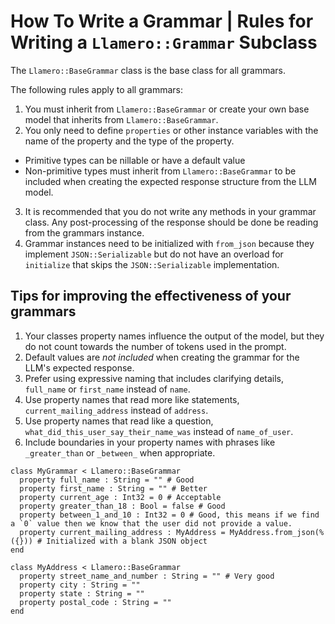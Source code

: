 # How To Write a Grammar | Rules for Writing a `Llamero::Grammar` Subclass

The `Llamero::BaseGrammar` class is the base class for all grammars.

The following rules apply to all grammars:

1. You must inherit from `Llamero::BaseGrammar` or create your own base model that inherits from `Llamero::BaseGrammar`.
2. You only need to define `properties` or other instance variables with the name of the property and the type of the property.
  - Primitive types can be nillable or have a default value
  - Non-primitive types must inherit from `Llamero::BaseGrammar` to be included when creating the expected response structure from the LLM model.
3. It is recommended that you do not write any methods in your grammar class. Any post-processing of the response should be done be reading from the grammars instance.
4. Grammar instances need to be initialized with `from_json` because they implement `JSON::Serializable` but do not have an overload for `initialize` that skips the `JSON::Serializable` implementation.

## Tips for improving the effectiveness of your grammars

1. Your classes property names influence the output of the model, but they do not count towards the number of tokens used in the prompt.
2. Default values are _not included_ when creating the grammar for the LLM's expected response.
3. Prefer using expressive naming that includes clarifying details, `full_name` or `first_name` instead of `name`.
4. Use property names that read more like statements, `current_mailing_address` instead of `address`.
5. Use property names that read like a question, `what_did_this_user_say_their_name_was` instead of `name_of_user`.
6. Include boundaries in your property names with phrases like `_greater_than` or `_between_` when appropriate.

```crystal
class MyGrammar < Llamero::BaseGrammar
  property full_name : String = "" # Good
  property first_name : String = "" # Better
  property current_age : Int32 = 0 # Acceptable
  property greater_than_18 : Bool = false # Good
  property between_1_and_10 : Int32 = 0 # Good, this means if we find a `0` value then we know that the user did not provide a value.
  property current_mailing_address : MyAddress = MyAddress.from_json(%({})) # Initialized with a blank JSON object
end

class MyAddress < Llamero::BaseGrammar
  property street_name_and_number : String = "" # Very good
  property city : String = ""
  property state : String = ""
  property postal_code : String = ""
end
```
